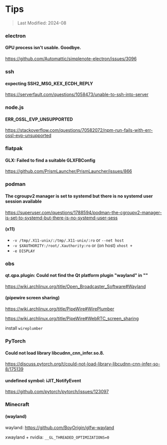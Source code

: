 # Tips

> Last Modified: 2024-08

### electron

#### GPU process isn't usable. Goodbye.

https://github.com/Automattic/simplenote-electron/issues/3096

### ssh

#### expecting SSH2_MSG_KEX_ECDH_REPLY

https://serverfault.com/questions/1058473/unable-to-ssh-into-server

### node.js

#### ERR_OSSL_EVP_UNSUPPORTED

https://stackoverflow.com/questions/70582072/npm-run-fails-with-err-ossl-evp-unsupported

### flatpak

#### GLX: Failed to find a suitable GLXFBConfig

https://github.com/PrismLauncher/PrismLauncher/issues/866

### podman

#### The cgroupv2 manager is set to systemd but there is no systemd user session available

https://superuser.com/questions/1788594/podman-the-cgroupv2-manager-is-set-to-systemd-but-there-is-no-systemd-user-sess

#### (x11)

- `-v /tmp/.X11-unix/:/tmp/.X11-unix/:ro` or `--net host`
- `-v $XAUTHORITY:/root/.Xauthority:ro` or (on host) `xhost +`
- `-e DISPLAY`

### obs

#### qt.qpa.plugin: Could not find the Qt platform plugin "wayland" in ""

https://wiki.archlinux.org/title/Open_Broadcaster_Software#Wayland

#### (pipewire screen sharing)

https://wiki.archlinux.org/title/PipeWire#WirePlumber

https://wiki.archlinux.org/title/PipeWire#WebRTC_screen_sharing

install `wireplumber`

### PyTorch

#### Could not load library libcudnn_cnn_infer.so.8.

https://discuss.pytorch.org/t/could-not-load-library-libcudnn-cnn-infer-so-8/175139

#### undefined symbol: iJIT_NotifyEvent

https://github.com/pytorch/pytorch/issues/123097

### Minecraft

#### (wayland)

wayland: https://github.com/BoyOrigin/glfw-wayland

xwayland + nvidia: `__GL_THREADED_OPTIMIZATIONS=0`
